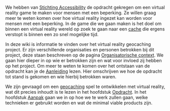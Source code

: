 We hebben van [Stichting Accessibility](https://www.accessibility.nl/) de opdracht gekregen om een virtual reality game te maken voor mensen met een beperking. Ze willen graag meer te weten komen over hoe virtual reality ingezet kan worden voor mensen met een beperking. In de game die we gaan maken is het doel om binnen een virtual reality wereld op zoek te gaan naar een [cache](https://en.wikipedia.org/wiki/Geocaching#Geocaches) die ergens verstopt is binnen een zo snel mogelijke tijd.

In deze wiki is informatie te vinden over het virtual reality geocaching project. Er zijn verschillende organisaties en personen betrokken bij dit project, deze staan beschreven op de pagina [Organisatorische context](/documentatie/Wiki/01_Organisatorische%20Context.md). We gaan hier dieper in op wie er betrokken zijn en wat voor invloed zij hebben op het project. Om meer te weten te komen over het ontstaan van de opdracht kan je de [Aanleiding](/documentatie/Wiki/02_Aanleiding.md) lezen. Hier omschrijven we hoe de opdracht tot stand is gekomen en wie hierbij betrokken waren. 

We zijn gevraagd om een [geocaching](https://wikipedia.org/wiki/Geocaching) spel te ontwikkelen met virtual reality, wat dit precies inhoudt is te lezen in het hoofdstuk [Opdracht](/documentatie/Wiki/03_Opdracht.md). In het hoofdstuk [Aanpak](/documentatie/Wiki/04_Aanpak.md) gaan we in op hoe we te werk zullen gaan, welke technieken er gebruikt worden en wat de minimal viable products zijn.
